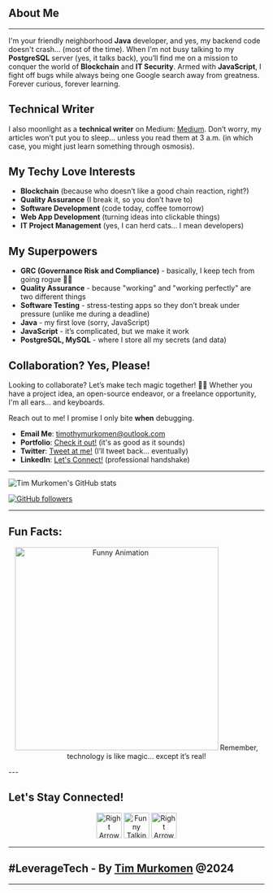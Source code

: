## About Me 
---
I'm your friendly neighborhood **Java** developer, and yes, my backend code doesn't crash... (most of the time). When I'm not busy talking to my **PostgreSQL** server (yes, it talks back), you’ll find me on a mission to conquer the world of **Blockchain** and **IT Security**. Armed with **JavaScript**, I fight off bugs while always being one Google search away from greatness. Forever curious, forever learning.

## Technical Writer
I also moonlight as a **technical writer** on Medium: [Medium](https://medium.com/@timmurkomen). Don’t worry, my articles won’t put you to sleep... unless you read them at 3 a.m. (in which case, you might just learn something through osmosis).

## My Techy Love Interests
- **Blockchain** (because who doesn’t like a good chain reaction, right?)
- **Quality Assurance** (I break it, so you don’t have to)
- **Software Development** (code today, coffee tomorrow)
- **Web App Development** (turning ideas into clickable things)
- **IT Project Management** (yes, I can herd cats... I mean developers)

## My Superpowers
- **GRC (Governance Risk and Compliance)** - basically, I keep tech from going rogue 🦸‍♂️
- **Quality Assurance** - because "working" and "working perfectly" are two different things
- **Software Testing** - stress-testing apps so they don’t break under pressure (unlike me during a deadline)
- **Java** - my first love (sorry, JavaScript)
- **JavaScript** - it’s complicated, but we make it work
- **PostgreSQL, MySQL** - where I store all my secrets (and data)

## Collaboration? Yes, Please!
Looking to collaborate? Let’s make tech magic together! 🎩✨ Whether you have a project idea, an open-source endeavor, or a freelance opportunity, I'm all ears... and keyboards.

Reach out to me! I promise I only bite **when** debugging.
- **Email Me**: [timothymurkomen@outlook.com](mailto:timothymurkomen@outlook.com)
- **Portfolio**: [Check it out!](https://timmurkomen.com) (it's as good as it sounds)
- **Twitter**: [Tweet at me!](https://x.com/Tim_Murkomen) (I’ll tweet back... eventually)
- **LinkedIn**: [Let's Connect!](https://linkedin.com/in/timoo20) (professional handshake)

---

![Tim Murkomen's GitHub stats](https://github-readme-stats.vercel.app/api?username=timoo20&show_icons=true&theme=dark)

[![GitHub followers](https://img.shields.io/github/followers/timoo20?style=social)](https://github.com/timoo20)

---

## Fun Facts:
<p align="center">
    <img src="https://media.giphy.com/media/xT0xeuOy9yGsQ0CCfG/giphy.gif" alt="Funny Animation" width="400" />
  Remember, technology is like magic... except it’s real!
</p>
---

## Let's Stay Connected!
<p align="center">
  <img src="https://img.icons8.com/ios/50/000000/arrow.png" alt="Right Arrow" width="50" />
  <img src="https://media.giphy.com/media/5GoVLqeAOo6PQ/giphy.gif" alt="Funny Talking Image" width="50" />
  <img src="https://img.icons8.com/ios/50/000000/arrow.png" alt="Right Arrow" width="50" />
</p>

---
<!-- ![Tech Image](https://images.unsplash.com/photo-1581093588417-65d4a5776884?crop=entropy&cs=tinysrgb&fit=max&fm=jpg&ixid=MnwzNjUyOXwwfDF8c2VhcmNofDIwfHx0ZWNobmljYWwlMjBzdGFydHxlbnwwfHx8fDE2ODAzNDE5OTM&ixlib=rb-4.0-->
## #LeverageTech - By [Tim Murkomen](https://timmurkomen.com/) @2024
---
